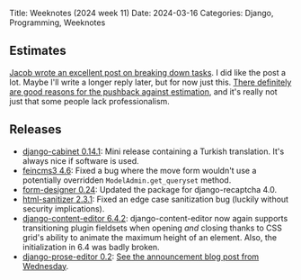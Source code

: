 Title: Weeknotes (2024 week 11)
Date: 2024-03-16
Categories: Django, Programming, Weeknotes

## Estimates

[Jacob wrote an excellent post on breaking down tasks](https://jacobian.org/2024/mar/11/breaking-down-tasks/). I did like the post a lot. Maybe I'll write a longer reply later, but for now just this. [There definitely are good reasons for the pushback against estimation](https://hachyderm.io/@jacob@jacobian.org/112081126379604868), and it's really not just that some people lack professionalism.

## Releases

- [django-cabinet 0.14.1](https://pypi.org/project/django-cabinet/): Mini
  release containing a Turkish translation. It's always nice if software is
  used.
- [feincms3 4.6](https://pypi.org/project/feincms3/): Fixed a bug where the
  move form wouldn't use a potentially overridden `ModelAdmin.get_queryset`
  method.
- [form-designer 0.24](https://pypi.org/project/form-designer/): Updated the
  package for django-recaptcha 4.0.
- [html-sanitizer 2.3.1](https://pypi.org/project/html-sanitizer/): Fixed an
  edge case sanitization bug (luckily without security implications).
- [django-content-editor
  6.4.2](https://pypi.org/project/django-content-editor/):
  django-content-editor now again supports transitioning plugin fieldsets when
  opening *and* closing thanks to CSS grid's ability to animate the maximum
  height of an element. Also, the initialization in 6.4 was badly broken.
- [django-prose-editor 0.2](https://pypi.org/project/django-prose-editor/): [See the announcement blog post from Wednesday](https://406.ch/writing/django-prose-editor-prose-editing-component-for-the-django-admin/).
